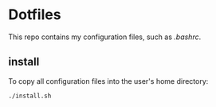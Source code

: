Dotfiles
========

This repo contains my configuration files, such as *.bashrc*.

install
-------

To copy all configuration files into the user's home directory:

`./install.sh`
